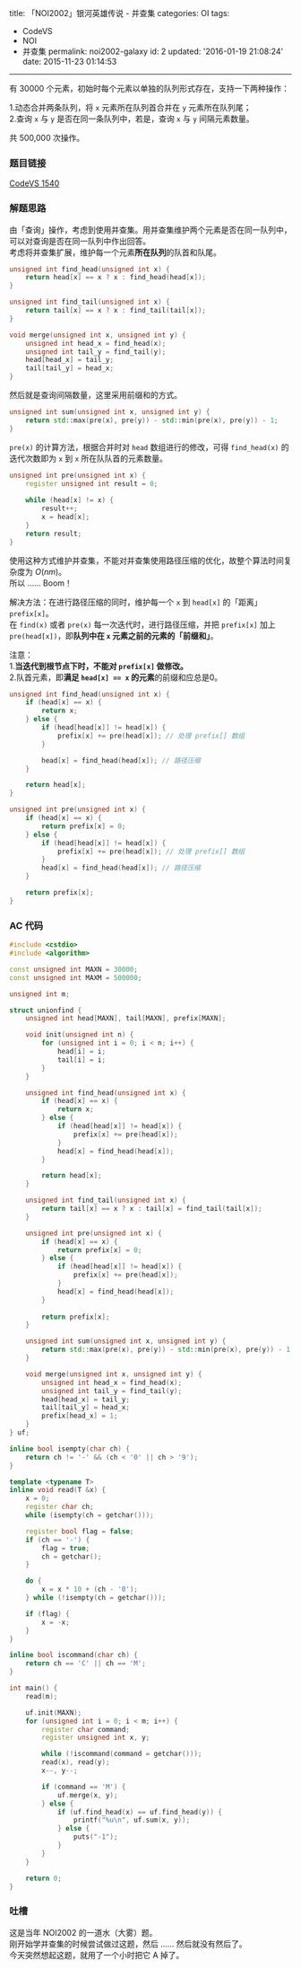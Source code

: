 title: 「NOI2002」银河英雄传说 - 并查集
categories: OI
tags: 
  - CodeVS
  - NOI
  - 并查集
permalink: noi2002-galaxy
id: 2
updated: '2016-01-19 21:08:24'
date: 2015-11-23 01:14:53
---

有 30000 个元素，初始时每个元素以单独的队列形式存在，支持一下两种操作：

1.动态合并两条队列，将 `x` 元素所在队列首合并在 `y` 元素所在队列尾；  
2.查询 `x` 与 `y` 是否在同一条队列中，若是，查询 `x` 与 `y` 间隔元素数量。

共 500,000 次操作。

<!-- more -->

### 题目链接
[CodeVS 1540](http://codevs.cn/problem/1540/)

### 解题思路
由「查询」操作，考虑到使用并查集。用并查集维护两个元素是否在同一队列中，可以对查询是否在同一队列中作出回答。  
考虑将并查集扩展，维护每一个元素**所在队列**的队首和队尾。

```cpp
unsigned int find_head(unsigned int x) {
	return head[x] == x ? x : find_head(head[x]);
}

unsigned int find_tail(unsigned int x) {
	return tail[x] == x ? x : find_tail(tail[x]);
}

void merge(unsigned int x, unsigned int y) {
	unsigned int head_x = find_head(x);
	unsigned int tail_y = find_tail(y);
	head[head_x] = tail_y;
	tail[tail_y] = head_x;
}
```
然后就是查询间隔数量，这里采用前缀和的方式。
```cpp
unsigned int sum(unsigned int x, unsigned int y) {
	return std::max(pre(x), pre(y)) - std::min(pre(x), pre(y)) - 1;
}
```
`pre(x)` 的计算方法，根据合并时对 `head` 数组进行的修改，可得 `find_head(x)` 的迭代次数即为 `x` 到 `x` 所在队队首的元素数量。
```cpp
unsigned int pre(unsigned int x) {
	register unsigned int result = 0;
	
	while (head[x] != x) {
		result++;
		x = head[x];
	}
	return result;
}
```
使用这种方式维护并查集，不能对并查集使用路径压缩的优化，故整个算法时间复杂度为 $O(nm)$。  
所以 …… Boom！  

解决方法：在进行路径压缩的同时，维护每一个 `x` 到 `head[x]` 的「距离」 `prefix[x]`。  
在 `find(x)` 或者 `pre(x)` 每一次迭代时，进行路径压缩，并把 `prefix[x]` 加上 `pre(head[x])`，即**队列中在 `x` 元素之前的元素的「前缀和」**。  

注意：  
 1.**当迭代到根节点下时，不能对 `prefix[x]` 做修改。**  
 2.队首元素，即**满足 `head[x] == x` 的元素**的前缀和应总是0。  

```cpp
unsigned int find_head(unsigned int x) {
	if (head[x] == x) {
		return x;
	} else {
		if (head[head[x]] != head[x]) {
			prefix[x] += pre(head[x]); // 处理 prefix[] 数组
		}

		head[x] = find_head(head[x]); // 路径压缩
	}

	return head[x];
}

unsigned int pre(unsigned int x) {
	if (head[x] == x) {
		return prefix[x] = 0;
	} else {
		if (head[head[x]] != head[x]) {
			prefix[x] += pre(head[x]); // 处理 prefix[] 数组
		}
		head[x] = find_head(head[x]); // 路径压缩
	}

	return prefix[x];
}
```
### AC 代码
```cpp
#include <cstdio>
#include <algorithm>

const unsigned int MAXN = 30000;
const unsigned int MAXM = 500000;

unsigned int m;

struct unionfind {
	unsigned int head[MAXN], tail[MAXN], prefix[MAXN];

	void init(unsigned int n) {
		for (unsigned int i = 0; i < n; i++) {
			head[i] = i;
			tail[i] = i;
		}
	}

	unsigned int find_head(unsigned int x) {
		if (head[x] == x) {
			return x;
		} else {
			if (head[head[x]] != head[x]) {
				prefix[x] += pre(head[x]);
			}
			head[x] = find_head(head[x]);
		}

		return head[x];
	}

	unsigned int find_tail(unsigned int x) {
		return tail[x] == x ? x : tail[x] = find_tail(tail[x]);
	}

	unsigned int pre(unsigned int x) {
		if (head[x] == x) {
			return prefix[x] = 0;
		} else {
			if (head[head[x]] != head[x]) {
				prefix[x] += pre(head[x]);
			}
			head[x] = find_head(head[x]);
		}
		
		return prefix[x];
	}

	unsigned int sum(unsigned int x, unsigned int y) {
		return std::max(pre(x), pre(y)) - std::min(pre(x), pre(y)) - 1;
	}

	void merge(unsigned int x, unsigned int y) {
		unsigned int head_x = find_head(x);
		unsigned int tail_y = find_tail(y);
		head[head_x] = tail_y;
		tail[tail_y] = head_x;
		prefix[head_x] = 1;
	}
} uf;

inline bool isempty(char ch) {
	return ch != '-' && (ch < '0' || ch > '9');
}

template <typename T>
inline void read(T &x) {
	x = 0;
	register char ch;
	while (isempty(ch = getchar()));

	register bool flag = false;
	if (ch == '-') {
		flag = true;
		ch = getchar();
	}

	do {
		x = x * 10 + (ch - '0');
	} while (!isempty(ch = getchar()));

	if (flag) {
		x = -x;
	}
}

inline bool iscommand(char ch) {
	return ch == 'C' || ch == 'M';
}

int main() {
	read(m);

	uf.init(MAXN);
	for (unsigned int i = 0; i < m; i++) {
		register char command;
		register unsigned int x, y;

		while (!iscommand(command = getchar()));
		read(x), read(y);
		x--, y--;

		if (command == 'M') {
			uf.merge(x, y);
		} else {
			if (uf.find_head(x) == uf.find_head(y)) {
				printf("%u\n", uf.sum(x, y));
			} else {
				puts("-1");
			}
		}
	}

	return 0;
}
```
### 吐槽
这是当年 NOI2002 的一道水（大雾）题。  
刚开始学并查集的时候尝试做过这题，然后 …… 然后就没有然后了。  
今天突然想起这题，就用了一个小时把它 A 掉了。